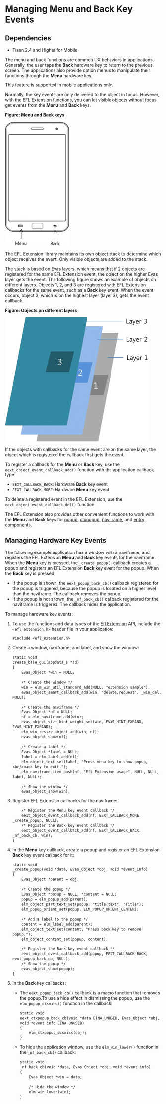 # Managing Menu and Back Key Events

## Dependencies

- Tizen 2.4 and Higher for Mobile

The menu and back functions are common UX behaviors in applications. Generally, the user taps the **Back** hardware key to return to the previous screen. The applications also provide option menus to manipulate their functions through the **Menu** hardware key.

This feature is supported in mobile applications only.

Normally, the key events are only delivered to the object in focus. However, with the EFL Extension functions, you can let visible objects without focus get events from the **Menu** and **Back** keys.

**Figure: Menu and Back keys**

![Menu and Back keys](./media/efl_phone.png)

The EFL Extension library maintains its own object stack to determine which object receives the event. Only visible objects are added to the stack.

The stack is based on Evas layers, which means that if 2 objects are registered for the same EFL Extension event, the object on the higher Evas layer gets the event. The following figure shows an example of objects on different layers. Objects 1, 2, and 3 are registered with EFL Extension callbacks for the same event, such as a **Back** key event. When the event occurs, object 3, which is on the highest layer (layer 3), gets the event callback.

**Figure: Objects on different layers**

![Objects on different layers](./media/efl_layers.png)

If the objects with callbacks for the same event are on the same layer, the object which is registered the callback first gets the event.

To register a callback for the **Menu** or **Back** key, use the `eext_object_event_callback_add()` function with the application callback type:

- `EEXT_CALLBACK_BACK`: Hardware **Back** key event
- `EEXT_CALLBACK_MORE`: Hardware **Menu** key event

To delete a registered event in the EFL Extension, use the `eext_object_event_callback_del()` function.

The EFL Extension also provides other convenient functions to work with the **Menu** and **Back** keys for [popup](./component-popup-mn.md), [ctxpopup](./component-ctxpopup-mn.md), [naviframe](./container-naviframe-n.md), and [entry](./component-entry-mn.md) components.

## Managing Hardware Key Events

The following example application has a window with a naviframe, and registers the EFL Extension **Menu** and **Back** key events for the naviframe. When the **Menu** key is pressed, the `_create_popup()` callback creates a popup and registers an EFL Extension **Back** key event for the popup. When the **Back** key is pressed:

- If the popup is shown, the `eext_popup_back_cb()` callback registered for the popup is triggered, because the popup is located on a higher level than the naviframe. The callback removes the popup.
- If the popup is not shown, the `_nf_back_cb()` callback registered for the naviframe is triggered. The callback hides the application.

To manage hardware key events:

1. To use the functions and data types of the [Efl Extension](http://org.tizen.native.mobile.apireference/group__CAPI__EFL__EXTENSION__MODULE.html) API, include the `<efl_extension.h>` header file in your application:

   ```
   #include <efl_extension.h>
   ```

2. Create a window, naviframe, and label, and show the window:

   ```
   static void
   create_base_gui(appdata_s *ad)
   {
       Evas_Object *win = NULL;

       /* Create the window */
       win = elm_win_util_standard_add(NULL, "extension sample");
       evas_object_smart_callback_add(win, "delete,request", _win_del, NULL);

       /* Create the naviframe */
       Evas_Object *nf = NULL;
       nf = elm_naviframe_add(win);
       evas_object_size_hint_weight_set(win, EVAS_HINT_EXPAND, EVAS_HINT_EXPAND);
       elm_win_resize_object_add(win, nf);
       evas_object_show(nf);

       /* Create a label */
       Evas_Object *label = NULL;
       label = elm_label_add(nf);
       elm_object_text_set(label, "Press menu key to show popup,<br/>back key to exit.");
       elm_naviframe_item_push(nf, "Efl Extension usage", NULL, NULL, label, NULL);

       /* Show the window */
       evas_object_show(win);
   ```

3. Register EFL Extension callbacks for the naviframe:

   ```
       /* Register the Menu key event callback */
       eext_object_event_callback_add(nf, EEXT_CALLBACK_MORE, _create_popup, NULL);
       /* Register the Back key event callback */
       eext_object_event_callback_add(nf, EEXT_CALLBACK_BACK, _nf_back_cb, win);
   }
   ```

4. In the **Menu** key callback, create a popup and register an EFL Extension **Back** key event callback for it:

   ```
   static void
   _create_popup(void *data, Evas_Object *obj, void *event_info)
   {
       Evas_Object *parent = obj;

       /* Create the popup */
       Evas_Object *popup = NULL, *content = NULL;
       popup = elm_popup_add(parent);
       elm_object_part_text_set(popup, "title,text", "Title");
       elm_popup_orient_set(popup, ELM_POPUP_ORIENT_CENTER);

       /* Add a label to the popup */
       content = elm_label_add(parent);
       elm_object_text_set(content, "Press back key to remove popup.");
       elm_object_content_set(popup, content);

       /* Register the Back key event callback */
       eext_object_event_callback_add(popup, EEXT_CALLBACK_BACK, eext_popup_back_cb, NULL);
       /* Show the popup */
       evas_object_show(popup);
   }
   ```

5. In the **Back** key callbacks:

   - The `eext_popup_back_cb()` callback is a macro function that removes the popup.To use a hide effect in dismissing the popup, use the `elm_popup_dismiss()` function in the callback:

     ```
     static void
     eext_ctxpopup_back_cb(void *data EINA_UNUSED, Evas_Object *obj, void *event_info EINA_UNUSED)
     {
         elm_ctxpopup_dismiss(obj);
     }
     ```

   - To hide the application window, use the `elm_win_lower()` function in the `_nf_back_cb()` callback:

     ```
     static void
     _nf_back_cb(void *data, Evas_Object *obj, void *event_info)
     {
         Evas_Object *win = data;

         /* Hide the window */
         elm_win_lower(win);
     }
     ```